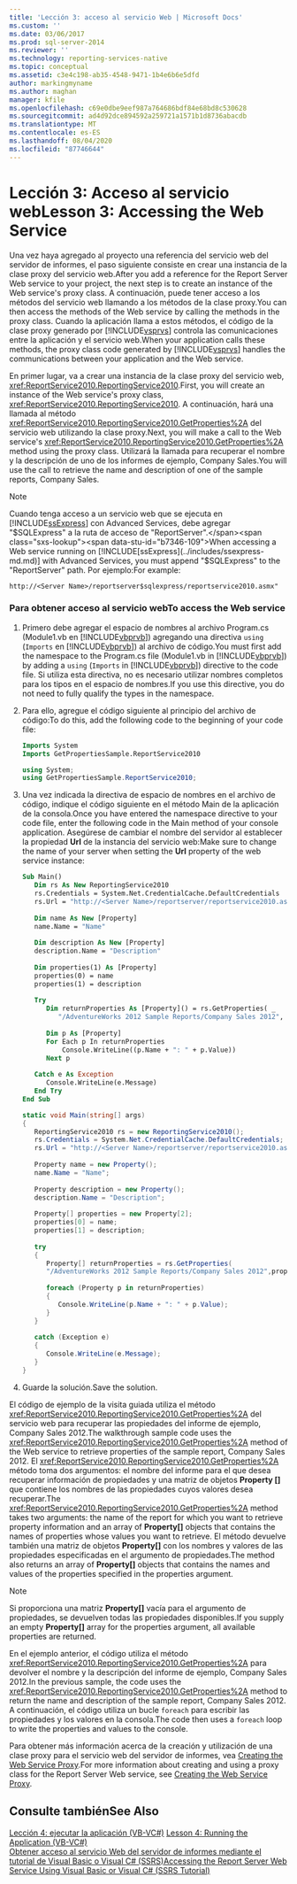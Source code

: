 ```yaml
---
title: 'Lección 3: acceso al servicio Web | Microsoft Docs'
ms.custom: ''
ms.date: 03/06/2017
ms.prod: sql-server-2014
ms.reviewer: ''
ms.technology: reporting-services-native
ms.topic: conceptual
ms.assetid: c3e4c198-ab35-4548-9471-1b4e6b6e5dfd
author: markingmyname
ms.author: maghan
manager: kfile
ms.openlocfilehash: c69e0dbe9eef987a764686bdf84e68bd8c530628
ms.sourcegitcommit: ad4d92dce894592a259721a1571b1d8736abacdb
ms.translationtype: MT
ms.contentlocale: es-ES
ms.lasthandoff: 08/04/2020
ms.locfileid: "87746644"
---
```

# <a name="lesson-3-accessing-the-web-service"></a><span data-ttu-id="b7346-102">Lección 3: Acceso al servicio web</span><span class="sxs-lookup"><span data-stu-id="b7346-102">Lesson 3: Accessing the Web Service</span></span>
  <span data-ttu-id="b7346-103">Una vez haya agregado al proyecto una referencia del servicio web del servidor de informes, el paso siguiente consiste en crear una instancia de la clase proxy del servicio web.</span><span class="sxs-lookup"><span data-stu-id="b7346-103">After you add a reference for the Report Server Web service to your project, the next step is to create an instance of the Web service's proxy class.</span></span> <span data-ttu-id="b7346-104">A continuación, puede tener acceso a los métodos del servicio web llamando a los métodos de la clase proxy.</span><span class="sxs-lookup"><span data-stu-id="b7346-104">You can then access the methods of the Web service by calling the methods in the proxy class.</span></span> <span data-ttu-id="b7346-105">Cuando la aplicación llama a estos métodos, el código de la clase proxy generado por [!INCLUDE[vsprvs](../includes/vsprvs-md.md)] controla las comunicaciones entre la aplicación y el servicio web.</span><span class="sxs-lookup"><span data-stu-id="b7346-105">When your application calls these methods, the proxy class code generated by [!INCLUDE[vsprvs](../includes/vsprvs-md.md)] handles the communications between your application and the Web service.</span></span>  
  
 <span data-ttu-id="b7346-106">En primer lugar, va a crear una instancia de la clase proxy del servicio web, <xref:ReportService2010.ReportingService2010>.</span><span class="sxs-lookup"><span data-stu-id="b7346-106">First, you will create an instance of the Web service's proxy class, <xref:ReportService2010.ReportingService2010>.</span></span> <span data-ttu-id="b7346-107">A continuación, hará una llamada al método <xref:ReportService2010.ReportingService2010.GetProperties%2A> del servicio web utilizando la clase proxy.</span><span class="sxs-lookup"><span data-stu-id="b7346-107">Next, you will make a call to the Web service's <xref:ReportService2010.ReportingService2010.GetProperties%2A> method using the proxy class.</span></span> <span data-ttu-id="b7346-108">Utilizará la llamada para recuperar el nombre y la descripción de uno de los informes de ejemplo, Company Sales.</span><span class="sxs-lookup"><span data-stu-id="b7346-108">You will use the call to retrieve the name and description of one of the sample reports, Company Sales.</span></span>  
  
> [!NOTE]  
>  <span data-ttu-id="b7346-109">Cuando tenga acceso a un servicio web que se ejecuta en [!INCLUDE[ssExpress](../includes/ssexpress-md.md)] con Advanced Services, debe agregar "$SQLExpress" a la ruta de acceso de "ReportServer".</span><span class="sxs-lookup"><span data-stu-id="b7346-109">When accessing a Web service running on [!INCLUDE[ssExpress](../includes/ssexpress-md.md)] with Advanced Services, you must append "$SQLExpress" to the "ReportServer" path.</span></span> <span data-ttu-id="b7346-110">Por ejemplo:</span><span class="sxs-lookup"><span data-stu-id="b7346-110">For example:</span></span>  
>   
>  `http://<Server Name>/reportserver$sqlexpress/reportservice2010.asmx"`  
  
### <a name="to-access-the-web-service"></a><span data-ttu-id="b7346-111">Para obtener acceso al servicio web</span><span class="sxs-lookup"><span data-stu-id="b7346-111">To access the Web service</span></span>  
  
1.  <span data-ttu-id="b7346-112">Primero debe agregar el espacio de nombres al archivo Program.cs (Module1.vb en [!INCLUDE[vbprvb](../includes/vbprvb-md.md)]) agregando una directiva `using` (`Imports` en [!INCLUDE[vbprvb](../includes/vbprvb-md.md)]) al archivo de código.</span><span class="sxs-lookup"><span data-stu-id="b7346-112">You must first add the namespace to the Program.cs file (Module1.vb in [!INCLUDE[vbprvb](../includes/vbprvb-md.md)]) by adding a `using` (`Imports` in [!INCLUDE[vbprvb](../includes/vbprvb-md.md)]) directive to the code file.</span></span> <span data-ttu-id="b7346-113">Si utiliza esta directiva, no es necesario utilizar nombres completos para los tipos en el espacio de nombres.</span><span class="sxs-lookup"><span data-stu-id="b7346-113">If you use this directive, you do not need to fully qualify the types in the namespace.</span></span>  
  
2.  <span data-ttu-id="b7346-114">Para ello, agregue el código siguiente al principio del archivo de código:</span><span class="sxs-lookup"><span data-stu-id="b7346-114">To do this, add the following code to the beginning of your code file:</span></span>  
  
    ```vb  
    Imports System  
    Imports GetPropertiesSample.ReportService2010  
    ```  
  
    ```csharp  
    using System;  
    using GetPropertiesSample.ReportService2010;  
    ```  
  
3.  <span data-ttu-id="b7346-115">Una vez indicada la directiva de espacio de nombres en el archivo de código, indique el código siguiente en el método Main de la aplicación de la consola.</span><span class="sxs-lookup"><span data-stu-id="b7346-115">Once you have entered the namespace directive to your code file, enter the following code in the Main method of your console application.</span></span> <span data-ttu-id="b7346-116">Asegúrese de cambiar el nombre del servidor al establecer la propiedad **Url** de la instancia del servicio web:</span><span class="sxs-lookup"><span data-stu-id="b7346-116">Make sure to change the name of your server when setting the **Url** property of the web service instance:</span></span>  
  
    ```vb  
    Sub Main()  
       Dim rs As New ReportingService2010  
       rs.Credentials = System.Net.CredentialCache.DefaultCredentials  
       rs.Url = "http://<Server Name>/reportserver/reportservice2010.asmx"  
  
       Dim name As New [Property]  
       name.Name = "Name"  
  
       Dim description As New [Property]  
       description.Name = "Description"  
  
       Dim properties(1) As [Property]  
       properties(0) = name  
       properties(1) = description  
  
       Try  
          Dim returnProperties As [Property]() = rs.GetProperties( _  
             "/AdventureWorks 2012 Sample Reports/Company Sales 2012", properties)  
  
          Dim p As [Property]  
          For Each p In returnProperties  
              Console.WriteLine((p.Name + ": " + p.Value))  
          Next p  
  
       Catch e As Exception  
          Console.WriteLine(e.Message)  
       End Try  
    End Sub  
    ```  
  
    ```csharp  
    static void Main(string[] args)  
    {  
       ReportingService2010 rs = new ReportingService2010();  
       rs.Credentials = System.Net.CredentialCache.DefaultCredentials;  
       rs.Url = "http://<Server Name>/reportserver/reportservice2010.asmx";  
  
       Property name = new Property();  
       name.Name = "Name";  
  
       Property description = new Property();  
       description.Name = "Description";  
  
       Property[] properties = new Property[2];  
       properties[0] = name;  
       properties[1] = description;  
  
       try  
       {  
          Property[] returnProperties = rs.GetProperties(  
          "/AdventureWorks 2012 Sample Reports/Company Sales 2012",properties);  
  
          foreach (Property p in returnProperties)  
          {  
             Console.WriteLine(p.Name + ": " + p.Value);  
          }  
       }  
  
       catch (Exception e)  
       {  
          Console.WriteLine(e.Message);  
       }  
    }  
    ```  
  
4.  <span data-ttu-id="b7346-117">Guarde la solución.</span><span class="sxs-lookup"><span data-stu-id="b7346-117">Save the solution.</span></span>  
  
 <span data-ttu-id="b7346-118">El código de ejemplo de la visita guiada utiliza el método <xref:ReportService2010.ReportingService2010.GetProperties%2A> del servicio web para recuperar las propiedades del informe de ejemplo, Company Sales 2012.</span><span class="sxs-lookup"><span data-stu-id="b7346-118">The walkthrough sample code uses the <xref:ReportService2010.ReportingService2010.GetProperties%2A> method of the Web service to retrieve properties of the sample report, Company Sales 2012.</span></span> <span data-ttu-id="b7346-119">El <xref:ReportService2010.ReportingService2010.GetProperties%2A> método toma dos argumentos: el nombre del informe para el que desea recuperar información de propiedades y una matriz de objetos **Property []** que contiene los nombres de las propiedades cuyos valores desea recuperar.</span><span class="sxs-lookup"><span data-stu-id="b7346-119">The <xref:ReportService2010.ReportingService2010.GetProperties%2A> method takes two arguments: the name of the report for which you want to retrieve property information and an array of **Property[]** objects that contains the names of properties whose values you want to retrieve.</span></span> <span data-ttu-id="b7346-120">El método devuelve también una matriz de objetos **Property[]** con los nombres y valores de las propiedades especificadas en el argumento de propiedades.</span><span class="sxs-lookup"><span data-stu-id="b7346-120">The method also returns an array of **Property[]** objects that contains the names and values of the properties specified in the properties argument.</span></span>  
  
> [!NOTE]  
>  <span data-ttu-id="b7346-121">Si proporciona una matriz **Property[]** vacía para el argumento de propiedades, se devuelven todas las propiedades disponibles.</span><span class="sxs-lookup"><span data-stu-id="b7346-121">If you supply an empty **Property[]** array for the properties argument, all available properties are returned.</span></span>  
  
 <span data-ttu-id="b7346-122">En el ejemplo anterior, el código utiliza el método <xref:ReportService2010.ReportingService2010.GetProperties%2A> para devolver el nombre y la descripción del informe de ejemplo, Company Sales 2012.</span><span class="sxs-lookup"><span data-stu-id="b7346-122">In the previous sample, the code uses the <xref:ReportService2010.ReportingService2010.GetProperties%2A> method to return the name and description of the sample report, Company Sales 2012.</span></span> <span data-ttu-id="b7346-123">A continuación, el código utiliza un bucle `foreach` para escribir las propiedades y los valores en la consola.</span><span class="sxs-lookup"><span data-stu-id="b7346-123">The code then uses a `foreach` loop to write the properties and values to the console.</span></span>  
  
 <span data-ttu-id="b7346-124">Para obtener más información acerca de la creación y utilización de una clase proxy para el servicio web del servidor de informes, vea [Creating the Web Service Proxy](../reporting-services/report-server-web-service/net-framework/creating-the-web-service-proxy.md).</span><span class="sxs-lookup"><span data-stu-id="b7346-124">For more information about creating and using a proxy class for the Report Server Web service, see [Creating the Web Service Proxy](../reporting-services/report-server-web-service/net-framework/creating-the-web-service-proxy.md).</span></span>  
  
## <a name="see-also"></a><span data-ttu-id="b7346-125">Consulte también</span><span class="sxs-lookup"><span data-stu-id="b7346-125">See Also</span></span>  
 <span data-ttu-id="b7346-126">[Lección 4: ejecutar la aplicación &#40;VB-VC&#35;&#41;](../../2014/tutorials/lesson-4-running-the-application-vb-vcsharp.md) </span><span class="sxs-lookup"><span data-stu-id="b7346-126">[Lesson 4: Running the Application &#40;VB-VC&#35;&#41;](../../2014/tutorials/lesson-4-running-the-application-vb-vcsharp.md) </span></span>  
 [<span data-ttu-id="b7346-127">Obtener acceso al servicio Web del servidor de informes mediante el tutorial de Visual Basic o Visual C&#35; &#40;SSRS&#41;</span><span class="sxs-lookup"><span data-stu-id="b7346-127">Accessing the Report Server Web Service Using Visual Basic or Visual C&#35; &#40;SSRS Tutorial&#41;</span></span>](../../2014/tutorials/access-report-server-web-service-vb-vcsharp-ssrs-tutorial.md)  
  
  
